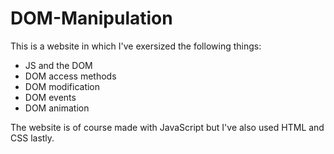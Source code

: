 # DOM-Manipulation
This is a website in which I've exersized the following things: 

- JS and the DOM
- DOM access methods
- DOM modification
- DOM events
- DOM animation

The website is of course made with JavaScript but I've also used HTML and CSS lastly.
